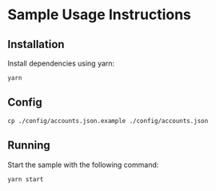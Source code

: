 # Sample Usage Instructions

## Installation

Install dependencies using yarn:

```
yarn
```

## Config

```
cp ./config/accounts.json.example ./config/accounts.json
```

## Running

Start the sample with the following command:

```
yarn start
```
